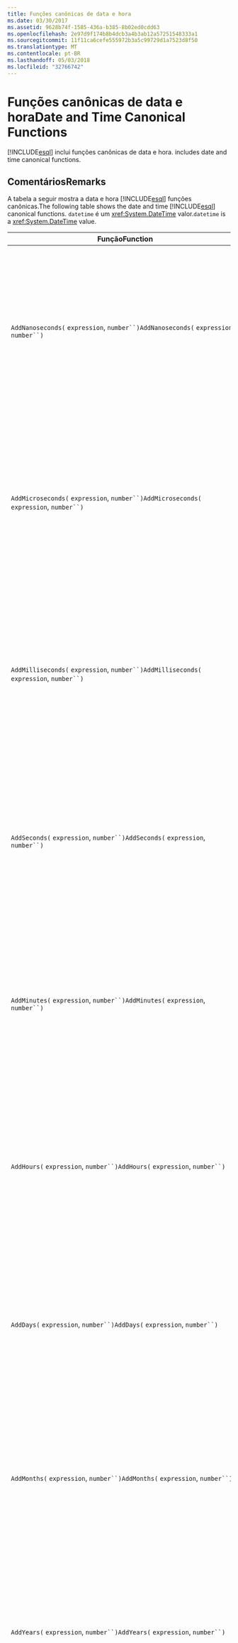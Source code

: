 ```yaml
---
title: Funções canônicas de data e hora
ms.date: 03/30/2017
ms.assetid: 9628b74f-1585-436a-b385-8b02ed0cdd63
ms.openlocfilehash: 2e97d9f174b8b4dcb3a4b3ab12a57251548333a1
ms.sourcegitcommit: 11f11ca6cefe555972b3a5c99729d1a7523d8f50
ms.translationtype: MT
ms.contentlocale: pt-BR
ms.lasthandoff: 05/03/2018
ms.locfileid: "32766742"
---
```

# <a name="date-and-time-canonical-functions"></a><span data-ttu-id="cfce1-102">Funções canônicas de data e hora</span><span class="sxs-lookup"><span data-stu-id="cfce1-102">Date and Time Canonical Functions</span></span>
[!INCLUDE[esql](../../../../../../includes/esql-md.md)]<span data-ttu-id="cfce1-103"> inclui funções canônicas de data e hora.</span><span class="sxs-lookup"><span data-stu-id="cfce1-103"> includes date and time canonical functions.</span></span>  
  
## <a name="remarks"></a><span data-ttu-id="cfce1-104">Comentários</span><span class="sxs-lookup"><span data-stu-id="cfce1-104">Remarks</span></span>  
 <span data-ttu-id="cfce1-105">A tabela a seguir mostra a data e hora [!INCLUDE[esql](../../../../../../includes/esql-md.md)] funções canônicas.</span><span class="sxs-lookup"><span data-stu-id="cfce1-105">The following table shows the date and time [!INCLUDE[esql](../../../../../../includes/esql-md.md)] canonical functions.</span></span> <span data-ttu-id="cfce1-106">`datetime` é um <xref:System.DateTime> valor.</span><span class="sxs-lookup"><span data-stu-id="cfce1-106">`datetime` is a <xref:System.DateTime> value.</span></span>  
  
|<span data-ttu-id="cfce1-107">Função</span><span class="sxs-lookup"><span data-stu-id="cfce1-107">Function</span></span>|<span data-ttu-id="cfce1-108">Descrição</span><span class="sxs-lookup"><span data-stu-id="cfce1-108">Description</span></span>|  
|--------------|-----------------|  
|<span data-ttu-id="cfce1-109">`AddNanoseconds(` `expression`, `number``)`</span><span class="sxs-lookup"><span data-stu-id="cfce1-109">`AddNanoseconds(` `expression`, `number``)`</span></span>|<span data-ttu-id="cfce1-110">Adiciona `number` especificado de nanossegundos a `expression`.</span><span class="sxs-lookup"><span data-stu-id="cfce1-110">Adds the specified `number` of nanoseconds to the `expression`.</span></span><br /><br /> <span data-ttu-id="cfce1-111">**Argumentos**</span><span class="sxs-lookup"><span data-stu-id="cfce1-111">**Arguments**</span></span><br /><br /> <span data-ttu-id="cfce1-112">`expression`: `DateTime`, `DateTimeOffset`, ou `Time`.</span><span class="sxs-lookup"><span data-stu-id="cfce1-112">`expression`: `DateTime`, `DateTimeOffset`, or `Time`.</span></span><br /><br /> <span data-ttu-id="cfce1-113">`number`: `Int32`.</span><span class="sxs-lookup"><span data-stu-id="cfce1-113">`number`: `Int32`.</span></span><br /><br /> <span data-ttu-id="cfce1-114">**Valor retornado**</span><span class="sxs-lookup"><span data-stu-id="cfce1-114">**Return Value**</span></span><br /><br /> <span data-ttu-id="cfce1-115">O tipo de `expression`.</span><span class="sxs-lookup"><span data-stu-id="cfce1-115">The type of `expression`.</span></span>|  
|<span data-ttu-id="cfce1-116">`AddMicroseconds(` `expression`, `number``)`</span><span class="sxs-lookup"><span data-stu-id="cfce1-116">`AddMicroseconds(` `expression`, `number``)`</span></span>|<span data-ttu-id="cfce1-117">Adiciona `number` especificado de microssegundos a `expression`.</span><span class="sxs-lookup"><span data-stu-id="cfce1-117">Adds the specified `number` of microseconds to the `expression`.</span></span><br /><br /> <span data-ttu-id="cfce1-118">**Argumentos**</span><span class="sxs-lookup"><span data-stu-id="cfce1-118">**Arguments**</span></span><br /><br /> <span data-ttu-id="cfce1-119">`expression`: `DateTime`, `DateTimeOffset`, ou `Time`.</span><span class="sxs-lookup"><span data-stu-id="cfce1-119">`expression`: `DateTime`, `DateTimeOffset`, or `Time`.</span></span><br /><br /> <span data-ttu-id="cfce1-120">`number`: `Int32`.</span><span class="sxs-lookup"><span data-stu-id="cfce1-120">`number`: `Int32`.</span></span><br /><br /> <span data-ttu-id="cfce1-121">**Valor retornado**</span><span class="sxs-lookup"><span data-stu-id="cfce1-121">**Return Value**</span></span><br /><br /> <span data-ttu-id="cfce1-122">O tipo de `expression`.</span><span class="sxs-lookup"><span data-stu-id="cfce1-122">The type of `expression`.</span></span>|  
|<span data-ttu-id="cfce1-123">`AddMilliseconds(` `expression`, `number``)`</span><span class="sxs-lookup"><span data-stu-id="cfce1-123">`AddMilliseconds(` `expression`, `number``)`</span></span>|<span data-ttu-id="cfce1-124">Adiciona `number` especificado de milissegundos a `expression`.</span><span class="sxs-lookup"><span data-stu-id="cfce1-124">Adds the specified `number` of milliseconds to the `expression`.</span></span><br /><br /> <span data-ttu-id="cfce1-125">**Argumentos**</span><span class="sxs-lookup"><span data-stu-id="cfce1-125">**Arguments**</span></span><br /><br /> <span data-ttu-id="cfce1-126">`expression`: `DateTime`, `DateTimeOffset`, ou `Time`.</span><span class="sxs-lookup"><span data-stu-id="cfce1-126">`expression`: `DateTime`, `DateTimeOffset`, or `Time`.</span></span><br /><br /> <span data-ttu-id="cfce1-127">`number`: `Int32`.</span><span class="sxs-lookup"><span data-stu-id="cfce1-127">`number`: `Int32`.</span></span><br /><br /> <span data-ttu-id="cfce1-128">**Valor retornado**</span><span class="sxs-lookup"><span data-stu-id="cfce1-128">**Return Value**</span></span><br /><br /> <span data-ttu-id="cfce1-129">O tipo de `expression`.</span><span class="sxs-lookup"><span data-stu-id="cfce1-129">The type of `expression`.</span></span>|  
|<span data-ttu-id="cfce1-130">`AddSeconds(` `expression`, `number``)`</span><span class="sxs-lookup"><span data-stu-id="cfce1-130">`AddSeconds(` `expression`, `number``)`</span></span>|<span data-ttu-id="cfce1-131">Adiciona `number` especificado de segundos a `expression`.</span><span class="sxs-lookup"><span data-stu-id="cfce1-131">Adds the specified `number` of seconds to the `expression`.</span></span><br /><br /> <span data-ttu-id="cfce1-132">**Argumentos**</span><span class="sxs-lookup"><span data-stu-id="cfce1-132">**Arguments**</span></span><br /><br /> <span data-ttu-id="cfce1-133">`expression`: `DateTime`, `DateTimeOffset`, ou `Time`.</span><span class="sxs-lookup"><span data-stu-id="cfce1-133">`expression`: `DateTime`, `DateTimeOffset`, or `Time`.</span></span><br /><br /> <span data-ttu-id="cfce1-134">`number`: `Int32`.</span><span class="sxs-lookup"><span data-stu-id="cfce1-134">`number`: `Int32`.</span></span><br /><br /> <span data-ttu-id="cfce1-135">**Valor retornado**</span><span class="sxs-lookup"><span data-stu-id="cfce1-135">**Return Value**</span></span><br /><br /> <span data-ttu-id="cfce1-136">O tipo de `expression`.</span><span class="sxs-lookup"><span data-stu-id="cfce1-136">The type of `expression`.</span></span>|  
|<span data-ttu-id="cfce1-137">`AddMinutes(` `expression`, `number``)`</span><span class="sxs-lookup"><span data-stu-id="cfce1-137">`AddMinutes(` `expression`, `number``)`</span></span>|<span data-ttu-id="cfce1-138">Adiciona `number` especificado de minutos a `expression`.</span><span class="sxs-lookup"><span data-stu-id="cfce1-138">Adds the specified `number` of minutes to the `expression`.</span></span><br /><br /> <span data-ttu-id="cfce1-139">**Argumentos**</span><span class="sxs-lookup"><span data-stu-id="cfce1-139">**Arguments**</span></span><br /><br /> <span data-ttu-id="cfce1-140">`expression`: `DateTime`, `DateTimeOffset`, ou `Time`.</span><span class="sxs-lookup"><span data-stu-id="cfce1-140">`expression`: `DateTime`, `DateTimeOffset`, or `Time`.</span></span><br /><br /> <span data-ttu-id="cfce1-141">`number`: `Int32`.</span><span class="sxs-lookup"><span data-stu-id="cfce1-141">`number`: `Int32`.</span></span><br /><br /> <span data-ttu-id="cfce1-142">**Valor retornado**</span><span class="sxs-lookup"><span data-stu-id="cfce1-142">**Return Value**</span></span><br /><br /> <span data-ttu-id="cfce1-143">O tipo de `expression`.</span><span class="sxs-lookup"><span data-stu-id="cfce1-143">The type of `expression`.</span></span>|  
|<span data-ttu-id="cfce1-144">`AddHours(` `expression`, `number``)`</span><span class="sxs-lookup"><span data-stu-id="cfce1-144">`AddHours(` `expression`, `number``)`</span></span>|<span data-ttu-id="cfce1-145">Adiciona `number` especificado hora a `expression`.</span><span class="sxs-lookup"><span data-stu-id="cfce1-145">Adds the specified `number` of hours to the `expression`.</span></span><br /><br /> <span data-ttu-id="cfce1-146">**Argumentos**</span><span class="sxs-lookup"><span data-stu-id="cfce1-146">**Arguments**</span></span><br /><br /> <span data-ttu-id="cfce1-147">`expression`: `DateTime`, `DateTimeOffset`, ou `Time`.</span><span class="sxs-lookup"><span data-stu-id="cfce1-147">`expression`: `DateTime`, `DateTimeOffset`, or `Time`.</span></span><br /><br /> <span data-ttu-id="cfce1-148">`number`: `Int32`.</span><span class="sxs-lookup"><span data-stu-id="cfce1-148">`number`: `Int32`.</span></span><br /><br /> <span data-ttu-id="cfce1-149">**Valor retornado**</span><span class="sxs-lookup"><span data-stu-id="cfce1-149">**Return Value**</span></span><br /><br /> <span data-ttu-id="cfce1-150">O tipo de `expression`.</span><span class="sxs-lookup"><span data-stu-id="cfce1-150">The type of `expression`.</span></span>|  
|<span data-ttu-id="cfce1-151">`AddDays(` `expression`, `number``)`</span><span class="sxs-lookup"><span data-stu-id="cfce1-151">`AddDays(` `expression`, `number``)`</span></span>|<span data-ttu-id="cfce1-152">Adiciona `number` especificado de dias a `expression`.</span><span class="sxs-lookup"><span data-stu-id="cfce1-152">Adds the specified `number` of days to the `expression`.</span></span><br /><br /> <span data-ttu-id="cfce1-153">**Argumentos**</span><span class="sxs-lookup"><span data-stu-id="cfce1-153">**Arguments**</span></span><br /><br /> <span data-ttu-id="cfce1-154">`expression`: `DateTime` ou `DateTimeOffset`.</span><span class="sxs-lookup"><span data-stu-id="cfce1-154">`expression`: `DateTime` or `DateTimeOffset`.</span></span><br /><br /> <span data-ttu-id="cfce1-155">`number`: `Int32`.</span><span class="sxs-lookup"><span data-stu-id="cfce1-155">`number`: `Int32`.</span></span><br /><br /> <span data-ttu-id="cfce1-156">**Valor retornado**</span><span class="sxs-lookup"><span data-stu-id="cfce1-156">**Return Value**</span></span><br /><br /> <span data-ttu-id="cfce1-157">O tipo de `expression`.</span><span class="sxs-lookup"><span data-stu-id="cfce1-157">The type of `expression`.</span></span>|  
|<span data-ttu-id="cfce1-158">`AddMonths(` `expression`, `number``)`</span><span class="sxs-lookup"><span data-stu-id="cfce1-158">`AddMonths(` `expression`, `number``)`</span></span>|<span data-ttu-id="cfce1-159">Adiciona `number` especificado de meses a `expression`.</span><span class="sxs-lookup"><span data-stu-id="cfce1-159">Adds the specified `number` of months to the `expression`.</span></span><br /><br /> <span data-ttu-id="cfce1-160">**Argumentos**</span><span class="sxs-lookup"><span data-stu-id="cfce1-160">**Arguments**</span></span><br /><br /> <span data-ttu-id="cfce1-161">`expression`: `DateTime` ou `DateTimeOffset`.</span><span class="sxs-lookup"><span data-stu-id="cfce1-161">`expression`: `DateTime` or `DateTimeOffset`.</span></span><br /><br /> <span data-ttu-id="cfce1-162">`number`: `Int32`.</span><span class="sxs-lookup"><span data-stu-id="cfce1-162">`number`: `Int32`.</span></span><br /><br /> <span data-ttu-id="cfce1-163">**Valor retornado**</span><span class="sxs-lookup"><span data-stu-id="cfce1-163">**Return Value**</span></span><br /><br /> <span data-ttu-id="cfce1-164">O tipo de `expression`.</span><span class="sxs-lookup"><span data-stu-id="cfce1-164">The type of `expression`.</span></span>|  
|<span data-ttu-id="cfce1-165">`AddYears(` `expression`, `number``)`</span><span class="sxs-lookup"><span data-stu-id="cfce1-165">`AddYears(` `expression`, `number``)`</span></span>|<span data-ttu-id="cfce1-166">Adiciona `number` especificado de anos a `expression`.</span><span class="sxs-lookup"><span data-stu-id="cfce1-166">Adds the specified `number` of years to the `expression`.</span></span><br /><br /> <span data-ttu-id="cfce1-167">**Argumentos**</span><span class="sxs-lookup"><span data-stu-id="cfce1-167">**Arguments**</span></span><br /><br /> <span data-ttu-id="cfce1-168">`expression`: `DateTime` ou `DateTimeOffset`.</span><span class="sxs-lookup"><span data-stu-id="cfce1-168">`expression`: `DateTime` or `DateTimeOffset`.</span></span><br /><br /> <span data-ttu-id="cfce1-169">`number`: `Int32`.</span><span class="sxs-lookup"><span data-stu-id="cfce1-169">`number`: `Int32`.</span></span><br /><br /> <span data-ttu-id="cfce1-170">**Valor retornado**</span><span class="sxs-lookup"><span data-stu-id="cfce1-170">**Return Value**</span></span><br /><br /> <span data-ttu-id="cfce1-171">O tipo de `expression`.</span><span class="sxs-lookup"><span data-stu-id="cfce1-171">The type of `expression`.</span></span>|  
|<span data-ttu-id="cfce1-172">`CreateDateTime(` `year`, `month`, `day`, `hour`, `minute`, `second``)`</span><span class="sxs-lookup"><span data-stu-id="cfce1-172">`CreateDateTime(` `year`, `month`, `day`, `hour`, `minute`, `second``)`</span></span>|<span data-ttu-id="cfce1-173">Retorna um novo valor de `DateTime` como a data e hora atuais do servidor na zona de tempo do servidor.</span><span class="sxs-lookup"><span data-stu-id="cfce1-173">Returns a new `DateTime` value as the current date and time of the server in the server's time zone.</span></span><br /><br /> <span data-ttu-id="cfce1-174">**Argumentos**</span><span class="sxs-lookup"><span data-stu-id="cfce1-174">**Arguments**</span></span><br /><br /> <span data-ttu-id="cfce1-175">`year`, `month`, `day`, `hour`, `minute`: `Int16` e `Int32`.</span><span class="sxs-lookup"><span data-stu-id="cfce1-175">`year`, `month`, `day`, `hour`, `minute`: `Int16` and `Int32`.</span></span><br /><br /> <span data-ttu-id="cfce1-176">`second`: `Double`.</span><span class="sxs-lookup"><span data-stu-id="cfce1-176">`second`: `Double`.</span></span><br /><br /> <span data-ttu-id="cfce1-177">**Valor retornado**</span><span class="sxs-lookup"><span data-stu-id="cfce1-177">**Return Value**</span></span><br /><br /> <span data-ttu-id="cfce1-178">Um `DateTime`.</span><span class="sxs-lookup"><span data-stu-id="cfce1-178">A `DateTime`.</span></span>|  
|<span data-ttu-id="cfce1-179">`CreateDateTimeOffset(` `year`, `month`, `day`, `hour`, `minute`, `second`, `tzoffset``)`</span><span class="sxs-lookup"><span data-stu-id="cfce1-179">`CreateDateTimeOffset(` `year`, `month`, `day`, `hour`, `minute`, `second`, `tzoffset``)`</span></span>|<span data-ttu-id="cfce1-180">Retorna um novo valor de `DateTimeOffset` como a data e hora atuais do servidor relativo ao Tempo Universal Coordenado (UTC).</span><span class="sxs-lookup"><span data-stu-id="cfce1-180">Returns a new `DateTimeOffset` value as the current date and time of the server relative to the Coordinated Universal Time (UTC).</span></span><br /><br /> <span data-ttu-id="cfce1-181">**Argumentos**</span><span class="sxs-lookup"><span data-stu-id="cfce1-181">**Arguments**</span></span><br /><br /> <span data-ttu-id="cfce1-182">`year`, `month`, `day`, `hour`, `minute`, `tzoffset`: `Int32`.</span><span class="sxs-lookup"><span data-stu-id="cfce1-182">`year`, `month`, `day`, `hour`, `minute`, `tzoffset`: `Int32`.</span></span><br /><br /> <span data-ttu-id="cfce1-183">`second`: `Double`.</span><span class="sxs-lookup"><span data-stu-id="cfce1-183">`second`: `Double`.</span></span><br /><br /> <span data-ttu-id="cfce1-184">**Valor retornado**</span><span class="sxs-lookup"><span data-stu-id="cfce1-184">**Return Value**</span></span><br /><br /> <span data-ttu-id="cfce1-185">Um `DateTimeOffset`.</span><span class="sxs-lookup"><span data-stu-id="cfce1-185">A `DateTimeOffset`.</span></span>|  
|<span data-ttu-id="cfce1-186">`CreateTime(` `hour`, `minute`, `second``)`</span><span class="sxs-lookup"><span data-stu-id="cfce1-186">`CreateTime(` `hour`, `minute`, `second``)`</span></span>|<span data-ttu-id="cfce1-187">Retorna um novo valor de `Time` como a hora atual.</span><span class="sxs-lookup"><span data-stu-id="cfce1-187">Returns a new `Time` value as the current time.</span></span><br /><br /> <span data-ttu-id="cfce1-188">**Argumentos**</span><span class="sxs-lookup"><span data-stu-id="cfce1-188">**Arguments**</span></span><br /><br /> <span data-ttu-id="cfce1-189">`hour` e `minute`: `Int32`.</span><span class="sxs-lookup"><span data-stu-id="cfce1-189">`hour` and `minute`: `Int32`.</span></span><br /><br /> <span data-ttu-id="cfce1-190">`second`: `Double`.</span><span class="sxs-lookup"><span data-stu-id="cfce1-190">`second`: `Double`.</span></span><br /><br /> <span data-ttu-id="cfce1-191">**Valor retornado**</span><span class="sxs-lookup"><span data-stu-id="cfce1-191">**Return Value**</span></span><br /><br /> <span data-ttu-id="cfce1-192">Um `Time`.</span><span class="sxs-lookup"><span data-stu-id="cfce1-192">A `Time`.</span></span>|  
|`CurrentDateTime()`|<span data-ttu-id="cfce1-193">Retorna um valor de `DateTime` como a data e hora atuais do servidor na zona de tempo do servidor.</span><span class="sxs-lookup"><span data-stu-id="cfce1-193">Returns a `DateTime` value as the current date and time of the server in the server's time zone.</span></span><br /><br /> <span data-ttu-id="cfce1-194">**Valor retornado**</span><span class="sxs-lookup"><span data-stu-id="cfce1-194">**Return Value**</span></span><br /><br /> <span data-ttu-id="cfce1-195">Um `DateTime`.</span><span class="sxs-lookup"><span data-stu-id="cfce1-195">A `DateTime`.</span></span>|  
|`CurrentDateTimeOffset()`|<span data-ttu-id="cfce1-196">Retorna a data atual, hora e o deslocamento como `DateTimeOffset`.</span><span class="sxs-lookup"><span data-stu-id="cfce1-196">Returns the current date, time and offset as a `DateTimeOffset`.</span></span><br /><br /> <span data-ttu-id="cfce1-197">**Valor retornado**</span><span class="sxs-lookup"><span data-stu-id="cfce1-197">**Return Value**</span></span><br /><br /> <span data-ttu-id="cfce1-198">Um `DateTimeOffset`.</span><span class="sxs-lookup"><span data-stu-id="cfce1-198">A `DateTimeOffset`.</span></span>|  
|`CurrentUtcDateTime()`|<span data-ttu-id="cfce1-199">Retorna um valor de <xref:System.DateTime> como a data e hora atuais do servidor na zona de UTS.</span><span class="sxs-lookup"><span data-stu-id="cfce1-199">Returns a <xref:System.DateTime> value as the current date and time of the server in the UTS time zone.</span></span><br /><br /> <span data-ttu-id="cfce1-200">**Valor retornado**</span><span class="sxs-lookup"><span data-stu-id="cfce1-200">**Return Value**</span></span><br /><br /> <span data-ttu-id="cfce1-201">Um `DateTime`.</span><span class="sxs-lookup"><span data-stu-id="cfce1-201">A `DateTime`.</span></span>|  
|<span data-ttu-id="cfce1-202">`Day(``expression``)`</span><span class="sxs-lookup"><span data-stu-id="cfce1-202">`Day(` `expression` `)`</span></span>|<span data-ttu-id="cfce1-203">Retorna a parte do dia de `expression` como `Int32` entre 1 e 31.</span><span class="sxs-lookup"><span data-stu-id="cfce1-203">Returns the day portion of `expression` as an `Int32` between 1 and 31.</span></span><br /><br /> <span data-ttu-id="cfce1-204">**Argumentos**</span><span class="sxs-lookup"><span data-stu-id="cfce1-204">**Arguments**</span></span><br /><br /> <span data-ttu-id="cfce1-205">`DateTime` e `DateTimeOffset`.</span><span class="sxs-lookup"><span data-stu-id="cfce1-205">A `DateTime` and `DateTimeOffset`.</span></span><br /><br /> <span data-ttu-id="cfce1-206">**Valor retornado**</span><span class="sxs-lookup"><span data-stu-id="cfce1-206">**Return Value**</span></span><br /><br /> <span data-ttu-id="cfce1-207">Um `Int32`.</span><span class="sxs-lookup"><span data-stu-id="cfce1-207">An `Int32`.</span></span><br /><br /> <span data-ttu-id="cfce1-208">**Exemplo**</span><span class="sxs-lookup"><span data-stu-id="cfce1-208">**Example**</span></span><br /><br /> `-- The following example returns 12.`<br /><br /> `Day(cast('03/12/1998' as DateTime))`|  
|<span data-ttu-id="cfce1-209">`DayOfYear(``expression``)`</span><span class="sxs-lookup"><span data-stu-id="cfce1-209">`DayOfYear(` `expression` `)`</span></span>|<span data-ttu-id="cfce1-210">Retorna a parte do dia de `expression` como `Int32` entre 1 e 366, onde 366 são retornados para o último dia de um ano bissexto.</span><span class="sxs-lookup"><span data-stu-id="cfce1-210">Returns the day portion of `expression` as an `Int32` between 1 and 366, where 366 is returned for the last day of a leap year.</span></span><br /><br /> <span data-ttu-id="cfce1-211">**Argumentos**</span><span class="sxs-lookup"><span data-stu-id="cfce1-211">**Arguments**</span></span><br /><br /> <span data-ttu-id="cfce1-212">`DateTime` ou `DateTimeOffset`.</span><span class="sxs-lookup"><span data-stu-id="cfce1-212">A `DateTime` or `DateTimeOffset`.</span></span><br /><br /> <span data-ttu-id="cfce1-213">**Valor retornado**</span><span class="sxs-lookup"><span data-stu-id="cfce1-213">**Return Value**</span></span><br /><br /> <span data-ttu-id="cfce1-214">Um `Int32`.</span><span class="sxs-lookup"><span data-stu-id="cfce1-214">An `Int32`.</span></span>|  
|<span data-ttu-id="cfce1-215">`DiffNanoseconds(` `startExpression`, `endExpression``)`</span><span class="sxs-lookup"><span data-stu-id="cfce1-215">`DiffNanoseconds(` `startExpression`, `endExpression``)`</span></span>|<span data-ttu-id="cfce1-216">Retorna a diferença, em nanossegundos, entre `startExpression` e `endExpression`.</span><span class="sxs-lookup"><span data-stu-id="cfce1-216">Returns the difference, in nanoseconds, between `startExpression` and `endExpression`.</span></span><br /><br /> <span data-ttu-id="cfce1-217">**Argumentos**</span><span class="sxs-lookup"><span data-stu-id="cfce1-217">**Arguments**</span></span><br /><br /> <span data-ttu-id="cfce1-218">`startExpression`, `endExpression`: `DateTime`, `DateTimeOffset`, ou `Time`.</span><span class="sxs-lookup"><span data-stu-id="cfce1-218">`startExpression`, `endExpression`: `DateTime`, `DateTimeOffset`, or `Time`.</span></span> <span data-ttu-id="cfce1-219">**Observação:** `startExpression` e `endExpression` devem ser do mesmo tipo.  </span><span class="sxs-lookup"><span data-stu-id="cfce1-219">**Note:**  `startExpression` and `endExpression` must be of the same type.</span></span> <br /><br /> <span data-ttu-id="cfce1-220">**Valor retornado**</span><span class="sxs-lookup"><span data-stu-id="cfce1-220">**Return Value**</span></span><br /><br /> <span data-ttu-id="cfce1-221">Um `Int32`.</span><span class="sxs-lookup"><span data-stu-id="cfce1-221">An `Int32`.</span></span>|  
|<span data-ttu-id="cfce1-222">`DiffMilliseconds(` `startExpression`, `endExpression``)`</span><span class="sxs-lookup"><span data-stu-id="cfce1-222">`DiffMilliseconds(` `startExpression`, `endExpression``)`</span></span>|<span data-ttu-id="cfce1-223">Retorna a diferença, em milissegundos, entre `startExpression` e `endExpression`.</span><span class="sxs-lookup"><span data-stu-id="cfce1-223">Returns the difference, in milliseconds, between `startExpression` and `endExpression`.</span></span><br /><br /> <span data-ttu-id="cfce1-224">**Argumentos**</span><span class="sxs-lookup"><span data-stu-id="cfce1-224">**Arguments**</span></span><br /><br /> <span data-ttu-id="cfce1-225">`startExpression`, `endExpression`: `DateTime`, `DateTimeOffset`, ou `Time`.</span><span class="sxs-lookup"><span data-stu-id="cfce1-225">`startExpression`, `endExpression`: `DateTime`, `DateTimeOffset`, or `Time`.</span></span> <span data-ttu-id="cfce1-226">**Observação:** `startExpression` e `endExpression` devem ser do mesmo tipo.  </span><span class="sxs-lookup"><span data-stu-id="cfce1-226">**Note:**  `startExpression` and `endExpression` must be of the same type.</span></span> <br /><br /> <span data-ttu-id="cfce1-227">**Valor retornado**</span><span class="sxs-lookup"><span data-stu-id="cfce1-227">**Return Value**</span></span><br /><br /> <span data-ttu-id="cfce1-228">Um `Int32`.</span><span class="sxs-lookup"><span data-stu-id="cfce1-228">An `Int32`.</span></span>|  
|<span data-ttu-id="cfce1-229">`DiffMicroseconds(` `startExpression`, `endExpression``)`</span><span class="sxs-lookup"><span data-stu-id="cfce1-229">`DiffMicroseconds(` `startExpression`, `endExpression``)`</span></span>|<span data-ttu-id="cfce1-230">Retorna a diferença, em microssegundos, entre `startExpression` e `endExpression`.</span><span class="sxs-lookup"><span data-stu-id="cfce1-230">Returns the difference, in microseconds, between `startExpression` and `endExpression`.</span></span><br /><br /> <span data-ttu-id="cfce1-231">**Argumentos**</span><span class="sxs-lookup"><span data-stu-id="cfce1-231">**Arguments**</span></span><br /><br /> <span data-ttu-id="cfce1-232">`startExpression`, `endExpression`: `DateTime`, `DateTimeOffset`, ou `Time`.</span><span class="sxs-lookup"><span data-stu-id="cfce1-232">`startExpression`, `endExpression`: `DateTime`, `DateTimeOffset`, or `Time`.</span></span> <span data-ttu-id="cfce1-233">**Observação:** `startExpression` e `endExpression` devem ser do mesmo tipo.  </span><span class="sxs-lookup"><span data-stu-id="cfce1-233">**Note:**  `startExpression` and `endExpression` must be of the same type.</span></span> <br /><br /> <span data-ttu-id="cfce1-234">**Valor retornado**</span><span class="sxs-lookup"><span data-stu-id="cfce1-234">**Return Value**</span></span><br /><br /> <span data-ttu-id="cfce1-235">Um `Int32`.</span><span class="sxs-lookup"><span data-stu-id="cfce1-235">An `Int32`.</span></span>|  
|<span data-ttu-id="cfce1-236">`DiffSeconds(` `startExpression`, `endExpression``)`</span><span class="sxs-lookup"><span data-stu-id="cfce1-236">`DiffSeconds(` `startExpression`, `endExpression``)`</span></span>|<span data-ttu-id="cfce1-237">Retorna a diferença, em segundos, entre `startExpression` e `endExpression`.</span><span class="sxs-lookup"><span data-stu-id="cfce1-237">Returns the difference, in seconds, between `startExpression` and `endExpression`.</span></span><br /><br /> <span data-ttu-id="cfce1-238">**Argumentos**</span><span class="sxs-lookup"><span data-stu-id="cfce1-238">**Arguments**</span></span><br /><br /> <span data-ttu-id="cfce1-239">`startExpression`, `endExpression`: `DateTime`, `DateTimeOffset`, ou `Time`.</span><span class="sxs-lookup"><span data-stu-id="cfce1-239">`startExpression`, `endExpression`: `DateTime`, `DateTimeOffset`, or `Time`.</span></span> <span data-ttu-id="cfce1-240">**Observação:** `startExpression` e `endExpression` devem ser do mesmo tipo.  </span><span class="sxs-lookup"><span data-stu-id="cfce1-240">**Note:**  `startExpression` and `endExpression` must be of the same type.</span></span> <br /><br /> <span data-ttu-id="cfce1-241">**Valor retornado**</span><span class="sxs-lookup"><span data-stu-id="cfce1-241">**Return Value**</span></span><br /><br /> <span data-ttu-id="cfce1-242">Um `Int32`.</span><span class="sxs-lookup"><span data-stu-id="cfce1-242">An `Int32`.</span></span>|  
|<span data-ttu-id="cfce1-243">`DiffMinutes(` `startExpression`, `endExpression``)`</span><span class="sxs-lookup"><span data-stu-id="cfce1-243">`DiffMinutes(` `startExpression`, `endExpression``)`</span></span>|<span data-ttu-id="cfce1-244">Retorna a diferença, em minutos, entre `startExpression` e `endExpression`.</span><span class="sxs-lookup"><span data-stu-id="cfce1-244">Returns the difference, in minutes, between `startExpression` and `endExpression`.</span></span><br /><br /> <span data-ttu-id="cfce1-245">**Argumentos**</span><span class="sxs-lookup"><span data-stu-id="cfce1-245">**Arguments**</span></span><br /><br /> <span data-ttu-id="cfce1-246">`startExpression`, `endExpression`: `DateTime`, `DateTimeOffset`, ou `Time`.</span><span class="sxs-lookup"><span data-stu-id="cfce1-246">`startExpression`, `endExpression`: `DateTime`, `DateTimeOffset`, or `Time`.</span></span> <span data-ttu-id="cfce1-247">**Observação:** `startExpression` e `endExpression` devem ser do mesmo tipo.  </span><span class="sxs-lookup"><span data-stu-id="cfce1-247">**Note:**  `startExpression` and `endExpression` must be of the same type.</span></span> <br /><br /> <span data-ttu-id="cfce1-248">**Valor retornado**</span><span class="sxs-lookup"><span data-stu-id="cfce1-248">**Return Value**</span></span><br /><br /> <span data-ttu-id="cfce1-249">Um `Int32`.</span><span class="sxs-lookup"><span data-stu-id="cfce1-249">An `Int32`.</span></span>|  
|<span data-ttu-id="cfce1-250">`DiffHours(` `startExpression`, `endExpression``)`</span><span class="sxs-lookup"><span data-stu-id="cfce1-250">`DiffHours(` `startExpression`, `endExpression``)`</span></span>|<span data-ttu-id="cfce1-251">Retorna a diferença, hora, entre `startExpression` e `endExpression`.</span><span class="sxs-lookup"><span data-stu-id="cfce1-251">Returns the difference, in hours, between `startExpression` and `endExpression`.</span></span><br /><br /> <span data-ttu-id="cfce1-252">**Argumentos**</span><span class="sxs-lookup"><span data-stu-id="cfce1-252">**Arguments**</span></span><br /><br /> <span data-ttu-id="cfce1-253">`startExpression`, `endExpression`: `DateTime`, `DateTimeOffset`, ou `Time`.</span><span class="sxs-lookup"><span data-stu-id="cfce1-253">`startExpression`, `endExpression`: `DateTime`, `DateTimeOffset`, or `Time`.</span></span> <span data-ttu-id="cfce1-254">**Observação:** `startExpression` e `endExpression` devem ser do mesmo tipo.  </span><span class="sxs-lookup"><span data-stu-id="cfce1-254">**Note:**  `startExpression` and `endExpression` must be of the same type.</span></span> <br /><br /> <span data-ttu-id="cfce1-255">**Valor retornado**</span><span class="sxs-lookup"><span data-stu-id="cfce1-255">**Return Value**</span></span><br /><br /> <span data-ttu-id="cfce1-256">Um `Int32`.</span><span class="sxs-lookup"><span data-stu-id="cfce1-256">An `Int32`.</span></span>|  
|<span data-ttu-id="cfce1-257">`DiffDays(` `startExpression`, `endExpression``)`</span><span class="sxs-lookup"><span data-stu-id="cfce1-257">`DiffDays(` `startExpression`, `endExpression``)`</span></span>|<span data-ttu-id="cfce1-258">Retorna a diferença, os dias, entre `startExpression` e `endExpression`.</span><span class="sxs-lookup"><span data-stu-id="cfce1-258">Returns the difference, in days, between `startExpression` and `endExpression`.</span></span><br /><br /> <span data-ttu-id="cfce1-259">**Argumentos**</span><span class="sxs-lookup"><span data-stu-id="cfce1-259">**Arguments**</span></span><br /><br /> <span data-ttu-id="cfce1-260">`startExpression`, `endExpression`: `DateTime` ou `DateTimeOffset`.</span><span class="sxs-lookup"><span data-stu-id="cfce1-260">`startExpression`, `endExpression`: `DateTime` or `DateTimeOffset`.</span></span> <span data-ttu-id="cfce1-261">**Observação:** `startExpression` e `endExpression` devem ser do mesmo tipo.  </span><span class="sxs-lookup"><span data-stu-id="cfce1-261">**Note:**  `startExpression` and `endExpression` must be of the same type.</span></span> <br /><br /> <span data-ttu-id="cfce1-262">**Valor retornado**</span><span class="sxs-lookup"><span data-stu-id="cfce1-262">**Return Value**</span></span><br /><br /> <span data-ttu-id="cfce1-263">Um `Int32`.</span><span class="sxs-lookup"><span data-stu-id="cfce1-263">An `Int32`.</span></span>|  
|<span data-ttu-id="cfce1-264">`DiffMonths(` `startExpression`, `endExpression``)`</span><span class="sxs-lookup"><span data-stu-id="cfce1-264">`DiffMonths(` `startExpression`, `endExpression``)`</span></span>|<span data-ttu-id="cfce1-265">Retorna a diferença, em meses, entre `startExpression` e `endExpression`.</span><span class="sxs-lookup"><span data-stu-id="cfce1-265">Returns the difference, in months, between `startExpression` and `endExpression`.</span></span><br /><br /> <span data-ttu-id="cfce1-266">**Argumentos**</span><span class="sxs-lookup"><span data-stu-id="cfce1-266">**Arguments**</span></span><br /><br /> <span data-ttu-id="cfce1-267">`startExpression`, `endExpression`: `DateTime` ou `DateTimeOffset`.</span><span class="sxs-lookup"><span data-stu-id="cfce1-267">`startExpression`, `endExpression`: `DateTime` or `DateTimeOffset`.</span></span> <span data-ttu-id="cfce1-268">**Observação:** `startExpression` e `endExpression` devem ser do mesmo tipo.  </span><span class="sxs-lookup"><span data-stu-id="cfce1-268">**Note:**  `startExpression` and `endExpression` must be of the same type.</span></span> <br /><br /> <span data-ttu-id="cfce1-269">**Valor retornado**</span><span class="sxs-lookup"><span data-stu-id="cfce1-269">**Return Value**</span></span><br /><br /> <span data-ttu-id="cfce1-270">Um `Int32`.</span><span class="sxs-lookup"><span data-stu-id="cfce1-270">An `Int32`.</span></span>|  
|<span data-ttu-id="cfce1-271">`DiffYears(` `startExpression`, `endExpression``)`</span><span class="sxs-lookup"><span data-stu-id="cfce1-271">`DiffYears(` `startExpression`, `endExpression``)`</span></span>|<span data-ttu-id="cfce1-272">Retorna a diferença, em anos, entre `startExpression` e `endExpression`.</span><span class="sxs-lookup"><span data-stu-id="cfce1-272">Returns the difference, in years, between `startExpression` and `endExpression`.</span></span><br /><br /> <span data-ttu-id="cfce1-273">**Argumentos**</span><span class="sxs-lookup"><span data-stu-id="cfce1-273">**Arguments**</span></span><br /><br /> <span data-ttu-id="cfce1-274">`startExpression`, `endExpression`: `DateTime` ou `DateTimeOffset`.</span><span class="sxs-lookup"><span data-stu-id="cfce1-274">`startExpression`, `endExpression`: `DateTime` or `DateTimeOffset`.</span></span> <span data-ttu-id="cfce1-275">**Observação:** `startExpression` e `endExpression` devem ser do mesmo tipo.  </span><span class="sxs-lookup"><span data-stu-id="cfce1-275">**Note:**  `startExpression` and `endExpression` must be of the same type.</span></span> <br /><br /> <span data-ttu-id="cfce1-276">**Valor retornado**</span><span class="sxs-lookup"><span data-stu-id="cfce1-276">**Return Value**</span></span><br /><br /> <span data-ttu-id="cfce1-277">Um `Int32`.</span><span class="sxs-lookup"><span data-stu-id="cfce1-277">An `Int32`.</span></span>|  
|<span data-ttu-id="cfce1-278">`GetTotalOffsetMinutes(``datetimeoffset``)`</span><span class="sxs-lookup"><span data-stu-id="cfce1-278">`GetTotalOffsetMinutes(` `datetimeoffset` `)`</span></span>|<span data-ttu-id="cfce1-279">Retorna o número de minutos que `datetimeoffset` é deslocado GMT.</span><span class="sxs-lookup"><span data-stu-id="cfce1-279">Returns the number of minutes that the `datetimeoffset` is offset from GMT.</span></span> <span data-ttu-id="cfce1-280">Isso é geralmente entre +780 e -780 (+ ou - 13 horas).</span><span class="sxs-lookup"><span data-stu-id="cfce1-280">This is generally between +780 and -780 (+ or - 13 hrs).</span></span> <span data-ttu-id="cfce1-281">**Observação:** essa função tem suporte apenas no SQL Server 2008.</span><span class="sxs-lookup"><span data-stu-id="cfce1-281">**Note:**  This function is supported in SQL Server 2008 only.</span></span> <br /><br /> <span data-ttu-id="cfce1-282">**Argumentos**</span><span class="sxs-lookup"><span data-stu-id="cfce1-282">**Arguments**</span></span><br /><br /> <span data-ttu-id="cfce1-283">Um `DateTimeOffset`.</span><span class="sxs-lookup"><span data-stu-id="cfce1-283">A `DateTimeOffset`.</span></span><br /><br /> <span data-ttu-id="cfce1-284">**Valor retornado**</span><span class="sxs-lookup"><span data-stu-id="cfce1-284">**Return Value**</span></span><br /><br /> <span data-ttu-id="cfce1-285">Um `Int32`.</span><span class="sxs-lookup"><span data-stu-id="cfce1-285">An `Int32`.</span></span>|  
|<span data-ttu-id="cfce1-286">`Hour (``expression``)`</span><span class="sxs-lookup"><span data-stu-id="cfce1-286">`Hour (` `expression` `)`</span></span>|<span data-ttu-id="cfce1-287">Retorna a parte da hora de `expression` como `Int32` entre 0 e 23.</span><span class="sxs-lookup"><span data-stu-id="cfce1-287">Returns the hour portion of `expression` as an `Int32` between 0 and 23.</span></span><br /><br /> <span data-ttu-id="cfce1-288">**Argumentos**</span><span class="sxs-lookup"><span data-stu-id="cfce1-288">**Arguments**</span></span><br /><br /> <span data-ttu-id="cfce1-289">`DateTime, Time` e `DateTimeOffset`.</span><span class="sxs-lookup"><span data-stu-id="cfce1-289">A `DateTime, Time` and `DateTimeOffset`.</span></span><br /><br /> <span data-ttu-id="cfce1-290">**Exemplo**</span><span class="sxs-lookup"><span data-stu-id="cfce1-290">**Example**</span></span><br /><br /> `-- The following example returns 22.`<br /><br /> `Hour(cast('22:35:5' as DateTime))`|  
|<span data-ttu-id="cfce1-291">`Millisecond(``expression``)`</span><span class="sxs-lookup"><span data-stu-id="cfce1-291">`Millisecond(` `expression` `)`</span></span>|<span data-ttu-id="cfce1-292">Retorna a parte de milissegundos de `expression` como `Int32` entre 0 e 999.</span><span class="sxs-lookup"><span data-stu-id="cfce1-292">Returns the milliseconds portion of `expression` as an `Int32` between 0 and 999.</span></span><br /><br /> <span data-ttu-id="cfce1-293">**Argumentos**</span><span class="sxs-lookup"><span data-stu-id="cfce1-293">**Arguments**</span></span><br /><br /> <span data-ttu-id="cfce1-294">`DateTime, Time` e `DateTimeOffset`.</span><span class="sxs-lookup"><span data-stu-id="cfce1-294">A `DateTime, Time` and `DateTimeOffset`.</span></span><br /><br /> <span data-ttu-id="cfce1-295">**Valor retornado**</span><span class="sxs-lookup"><span data-stu-id="cfce1-295">**Return Value**</span></span><br /><br /> <span data-ttu-id="cfce1-296">Um `Int32`.</span><span class="sxs-lookup"><span data-stu-id="cfce1-296">An `Int32`.</span></span>|  
|<span data-ttu-id="cfce1-297">`Minute(``expression``)`</span><span class="sxs-lookup"><span data-stu-id="cfce1-297">`Minute(` `expression` `)`</span></span>|<span data-ttu-id="cfce1-298">Retorna a parte minúscula de `expression` como `Int32` entre 0 e 59.</span><span class="sxs-lookup"><span data-stu-id="cfce1-298">Returns the minute portion of `expression` as an `Int32` between 0 and 59.</span></span><br /><br /> <span data-ttu-id="cfce1-299">**Argumentos**</span><span class="sxs-lookup"><span data-stu-id="cfce1-299">**Arguments**</span></span><br /><br /> <span data-ttu-id="cfce1-300">`DateTime, Time` ou `DateTimeOffset`.</span><span class="sxs-lookup"><span data-stu-id="cfce1-300">A `DateTime, Time` or `DateTimeOffset`.</span></span><br /><br /> <span data-ttu-id="cfce1-301">**Valor retornado**</span><span class="sxs-lookup"><span data-stu-id="cfce1-301">**Return Value**</span></span><br /><br /> <span data-ttu-id="cfce1-302">Um `Int32`.</span><span class="sxs-lookup"><span data-stu-id="cfce1-302">An `Int32`.</span></span><br /><br /> <span data-ttu-id="cfce1-303">**Exemplo**</span><span class="sxs-lookup"><span data-stu-id="cfce1-303">**Example**</span></span><br /><br /> `-- The following example returns 35`<br /><br /> `Minute(cast('22:35:5' as DateTime))`|  
|<span data-ttu-id="cfce1-304">`Month` `(` `expression` `)`</span><span class="sxs-lookup"><span data-stu-id="cfce1-304">`Month` `(` `expression` `)`</span></span>|<span data-ttu-id="cfce1-305">Retorna a parte do mês de `expression` como `Int32` entre 1 e 12.</span><span class="sxs-lookup"><span data-stu-id="cfce1-305">Returns the month portion of `expression` as an `Int32` between 1 and 12.</span></span><br /><br /> <span data-ttu-id="cfce1-306">**Argumentos**</span><span class="sxs-lookup"><span data-stu-id="cfce1-306">**Arguments**</span></span><br /><br /> <span data-ttu-id="cfce1-307">`DateTime` ou `DateTimeOffset`.</span><span class="sxs-lookup"><span data-stu-id="cfce1-307">A `DateTime` or `DateTimeOffset`.</span></span><br /><br /> <span data-ttu-id="cfce1-308">**Valor retornado**</span><span class="sxs-lookup"><span data-stu-id="cfce1-308">**Return Value**</span></span><br /><br /> <span data-ttu-id="cfce1-309">Um `Int32`.</span><span class="sxs-lookup"><span data-stu-id="cfce1-309">An `Int32`.</span></span><br /><br /> <span data-ttu-id="cfce1-310">**Exemplo**</span><span class="sxs-lookup"><span data-stu-id="cfce1-310">**Example**</span></span><br /><br /> `-- The following example returns 3.`<br /><br /> `Month(cast('03/12/1998' as DateTime))`|  
|<span data-ttu-id="cfce1-311">`Second(``expression``)`</span><span class="sxs-lookup"><span data-stu-id="cfce1-311">`Second(` `expression` `)`</span></span>|<span data-ttu-id="cfce1-312">Retorna a parte de segundos de `expression` como `Int32` entre 0 e 59.</span><span class="sxs-lookup"><span data-stu-id="cfce1-312">Returns the seconds portion of `expression` as an `Int32` between 0 and 59.</span></span><br /><br /> <span data-ttu-id="cfce1-313">**Argumentos**</span><span class="sxs-lookup"><span data-stu-id="cfce1-313">**Arguments**</span></span><br /><br /> <span data-ttu-id="cfce1-314">`DateTime, Time` e `DateTimeOffset`.</span><span class="sxs-lookup"><span data-stu-id="cfce1-314">A `DateTime, Time` and `DateTimeOffset`.</span></span><br /><br /> <span data-ttu-id="cfce1-315">**Valor retornado**</span><span class="sxs-lookup"><span data-stu-id="cfce1-315">**Return Value**</span></span><br /><br /> <span data-ttu-id="cfce1-316">Um `Int32`.</span><span class="sxs-lookup"><span data-stu-id="cfce1-316">An `Int32`.</span></span><br /><br /> <span data-ttu-id="cfce1-317">**Exemplo**</span><span class="sxs-lookup"><span data-stu-id="cfce1-317">**Example**</span></span><br /><br /> `-- The following example returns 5`<br /><br /> `Second(cast('22:35:5' as DateTime))`|  
|<span data-ttu-id="cfce1-318">`TruncateTime(``expression``)`</span><span class="sxs-lookup"><span data-stu-id="cfce1-318">`TruncateTime(` `expression` `)`</span></span>|<span data-ttu-id="cfce1-319">Retorna `expression`, com os valores de tempo truncados.</span><span class="sxs-lookup"><span data-stu-id="cfce1-319">Returns the `expression`, with the time values truncated.</span></span><br /><br /> <span data-ttu-id="cfce1-320">**Argumentos**</span><span class="sxs-lookup"><span data-stu-id="cfce1-320">**Arguments**</span></span><br /><br /> <span data-ttu-id="cfce1-321">`DateTime` ou `DateTimeOffset`.</span><span class="sxs-lookup"><span data-stu-id="cfce1-321">A `DateTime` or `DateTimeOffset`.</span></span><br /><br /> <span data-ttu-id="cfce1-322">**Valor retornado**</span><span class="sxs-lookup"><span data-stu-id="cfce1-322">**Return Value**</span></span><br /><br /> <span data-ttu-id="cfce1-323">O tipo de `expression`.</span><span class="sxs-lookup"><span data-stu-id="cfce1-323">The type of `expression`.</span></span>|  
|<span data-ttu-id="cfce1-324">`Year(``expression``)`</span><span class="sxs-lookup"><span data-stu-id="cfce1-324">`Year(` `expression` `)`</span></span>|<span data-ttu-id="cfce1-325">Retorna a parte de ano `expression` como um `Int32``YYYY`.</span><span class="sxs-lookup"><span data-stu-id="cfce1-325">Returns the year portion of `expression` as an `Int32``YYYY`.</span></span><br /><br /> <span data-ttu-id="cfce1-326">**Argumentos**</span><span class="sxs-lookup"><span data-stu-id="cfce1-326">**Arguments**</span></span><br /><br /> <span data-ttu-id="cfce1-327">`DateTime` e `DateTimeOffset`.</span><span class="sxs-lookup"><span data-stu-id="cfce1-327">A `DateTime` and `DateTimeOffset`.</span></span><br /><br /> <span data-ttu-id="cfce1-328">**Valor retornado**</span><span class="sxs-lookup"><span data-stu-id="cfce1-328">**Return Value**</span></span><br /><br /> <span data-ttu-id="cfce1-329">Um `Int32`.</span><span class="sxs-lookup"><span data-stu-id="cfce1-329">An `Int32`.</span></span><br /><br /> <span data-ttu-id="cfce1-330">**Exemplo**</span><span class="sxs-lookup"><span data-stu-id="cfce1-330">**Example**</span></span><br /><br /> `-- The following example returns 1998.`<br /><br /> `Year(cast('03/12/1998' as DateTime))`|  
  
 <span data-ttu-id="cfce1-331">Essas funções retornará `null` se entrada dada de `null` .</span><span class="sxs-lookup"><span data-stu-id="cfce1-331">These functions will return `null` if given `null` input.</span></span>  
  
 <span data-ttu-id="cfce1-332">Funcionalidade equivalente está disponível no provedor gerenciado cliente do Microsoft SQL.</span><span class="sxs-lookup"><span data-stu-id="cfce1-332">Equivalent functionality is available in the Microsoft SQL Client Managed Provider.</span></span> <span data-ttu-id="cfce1-333">Para obter mais informações, consulte [SqlClient para funções de Entity Framework](../../../../../../docs/framework/data/adonet/ef/sqlclient-for-ef-functions.md).</span><span class="sxs-lookup"><span data-stu-id="cfce1-333">For more information, see [SqlClient for Entity Framework Functions](../../../../../../docs/framework/data/adonet/ef/sqlclient-for-ef-functions.md).</span></span>  
  
## <a name="see-also"></a><span data-ttu-id="cfce1-334">Consulte também</span><span class="sxs-lookup"><span data-stu-id="cfce1-334">See Also</span></span>  
 <span data-ttu-id="cfce1-335">[Canonical Functions](../../../../../../docs/framework/data/adonet/ef/language-reference/canonical-functions.md) (Funções canônicas)</span><span class="sxs-lookup"><span data-stu-id="cfce1-335">[Canonical Functions](../../../../../../docs/framework/data/adonet/ef/language-reference/canonical-functions.md)</span></span>
